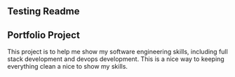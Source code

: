## Testing Readme

## Portfolio Project

This project is to help me show my software engineering skills,
including full stack development and devops development.
This is a nice way to keeping everything clean a nice to show my skills.
